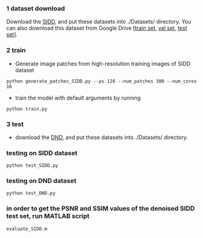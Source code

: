 ### 1 dataset download

Download the [SIDD](https://www.eecs.yorku.ca/~kamel/sidd/dataset.php), and put these datasets into ./Datasets/ directory. You can also download this dataset from Google Drive [[train set](https://drive.google.com/file/d/1s8gNDFjYOcD6rIj9N2G-niQkQ-2e9KJn/view?usp=drive_link), [val set](https://drive.google.com/file/d/1caJDtXwZ38Mq8pMvEm7-vEyEHay0hjVj/view?usp=drive_link), [test set](https://drive.google.com/file/d/1r5WlKYBUUJGHEsq6_-xybxfXrAnA2QGB/view?usp=drive_link)].

### 2 train

- Generate image patches from high-resolution training images of SIDD dataset

```
python generate_patches_SIDD.py --ps 128 --num_patches 300 --num_cores 16
```

- train the model with default arguments by running

```
python train.py
```

### 3 test

- download the [DND](https://noise.visinf.tu-darmstadt.de/), and put these datasets into ./Datasets/ directory.

### testing on SIDD dataset

```
python test_SIDD.py
```

### testing on DND dataset

```
python test_DND.py
```

### in order to get the PSNR and SSIM values of the denoised SIDD test set, run MATLAB script
```
evaluate_SIDD.m
```
